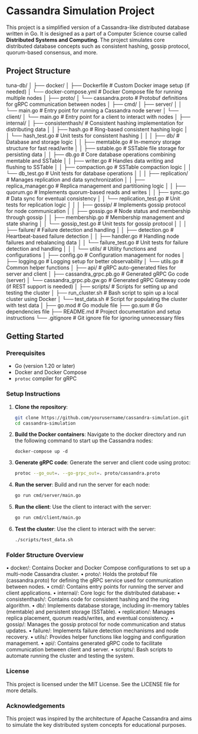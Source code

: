 

# Cassandra Simulation Project

This project is a simplified version of a Cassandra-like distributed database written in Go. It is designed as a part of a Computer Science course called **Distributed Systems and Computing**. The project simulates core distributed database concepts such as consistent hashing, gossip protocol, quorum-based consensus, and more.

## Project Structure

tuna-db/
│
├── docker/
│   ├── Dockerfile               # Custom Docker image setup (if needed)
│   └── docker-compose.yml       # Docker Compose file for running multiple nodes
│
├── proto/
│   └── cassandra.proto          # Protobuf definitions for gRPC communication between nodes
│
├── cmd/
│   ├── server/
│   │   └── main.go              # Entry point for running a Cassandra node server
│   └── client/
│       └── main.go              # Entry point for a client to interact with nodes
│
├── internal/
│   ├── consistenthash/          # Consistent hashing implementation for distributing data
│   │   ├── hash.go              # Ring-based consistent hashing logic
│   │   └── hash_test.go         # Unit tests for consistent hashing
│   │
│   ├── db/                      # Database and storage logic
│   │   ├── memtable.go          # In-memory storage structure for fast read/write
│   │   ├── sstable.go           # SSTable file storage for persisting data
│   │   ├── db.go                # Core database operations combining memtable and SSTable
│   │   ├── writer.go            # Handles data writing and flushing to SSTable
│   │   ├── compaction.go        # SSTable compaction logic
│   │   └── db_test.go           # Unit tests for database operations
│   │
│   ├── replication/             # Manages replication and data synchronization
│   │   ├── replica_manager.go   # Replica management and partitioning logic
│   │   ├── quorum.go            # Implements quorum-based reads and writes
│   │   ├── sync.go              # Data sync for eventual consistency
│   │   └── replication_test.go  # Unit tests for replication logic
│   │
│   ├── gossip/                  # Implements gossip protocol for node communication
│   │   ├── gossip.go            # Node status and membership through gossip
│   │   ├── membership.go        # Membership management and state sharing
│   │   └── gossip_test.go       # Unit tests for gossip protocol
│   │
│   ├── failure/                 # Failure detection and handling
│   │   ├── detection.go         # Heartbeat-based failure detection
│   │   ├── handler.go           # Handling node failures and rebalancing data
│   │   └── failure_test.go      # Unit tests for failure detection and handling
│   │
│   └── utils/                   # Utility functions and configurations
│       ├── config.go            # Configuration management for nodes
│       ├── logging.go           # Logging setup for better observability
│       └── utils.go             # Common helper functions
│
├── api/                         # gRPC auto-generated files for server and client
│   ├── cassandra_grpc.pb.go     # Generated gRPC Go code (server)
│   └── cassandra_grpc.pb.gw.go  # Generated gRPC Gateway code (if REST support is needed)
│
├── scripts/                     # Scripts for setting up and testing the cluster
│   ├── run_cluster.sh           # Bash script to spin up a local cluster using Docker
│   └── test_data.sh             # Script for populating the cluster with test data
│
├── go.mod                       # Go module file
├── go.sum                       # Go dependencies file
├── README.md                    # Project documentation and setup instructions
└── .gitignore                   # Git ignore file for ignoring unnecessary files

## Getting Started

### Prerequisites

- Go (version 1.20 or later)
- Docker and Docker Compose
- `protoc` compiler for gRPC

### Setup Instructions

1. **Clone the repository**:

   ```bash
   git clone https://github.com/yourusername/cassandra-simulation.git
   cd cassandra-simulation
   ```

2.	**Build the Docker containers**:
Navigate to the docker directory and run the following command to start up the Cassandra nodes:

    ```
    docker-compose up -d
    ```

3.	**Generate gRPC code**:
Generate the server and client code using protoc:

    ```bash
    protoc --go_out=. --go-grpc_out=. proto/cassandra.proto
    ```

4.	**Run the server**:
Build and run the server for each node:

    ```bash
    go run cmd/server/main.go
    ```

5.	**Run the client**:
Use the client to interact with the server:

    ```bash
    go run cmd/client/main.go
    ```


5.	**Test the cluster**:
Use the client to interact with the server:

    ```bash
    ./scripts/test_data.sh
    ```

### Folder Structure Overview

•	docker/: Contains Docker and Docker Compose configurations to set up a multi-node Cassandra cluster.
•	proto/: Holds the protobuf file (cassandra.proto) for defining the gRPC service used for communication between nodes.
•	cmd/: Contains entry points for running the server and client applications.
•	internal/: Core logic for the distributed database:
•	consistenthash/: Contains code for consistent hashing and the ring algorithm.
•	db/: Implements database storage, including in-memory tables (memtable) and persistent storage (SSTable).
•	replication/: Manages replica placement, quorum reads/writes, and eventual consistency.
•	gossip/: Manages the gossip protocol for node communication and status updates.
•	failure/: Implements failure detection mechanisms and node recovery.
•	utils/: Provides helper functions like logging and configuration management.
•	api/: Contains generated gRPC code to facilitate communication between client and server.
•	scripts/: Bash scripts to automate running the cluster and testing the system.

### License

This project is licensed under the MIT License. See the LICENSE file for more details.

### Acknowledgements

This project was inspired by the architecture of Apache Cassandra and aims to simulate the key distributed system concepts for educational purposes.